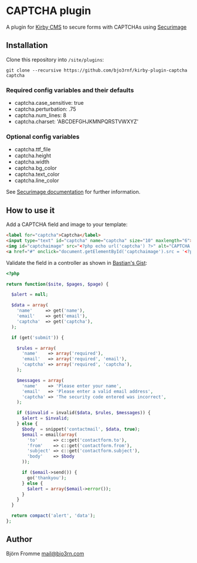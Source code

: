 # CAPTCHA plugin

A plugin for [Kirby CMS](http://getkirby.com) to secure forms with CAPTCHAs using [Securimage](http://www.phpcaptcha.org)

## Installation

Clone this repository into `/site/plugins`:

`git clone --recursive https://github.com/bjo3rnf/kirby-plugin-captcha captcha`

### Required config variables and their defaults

- captcha.case_sensitive: true
- captcha.perturbation: .75
- captcha.num_lines: 8
- captcha.charset: 'ABCDEFGHJKMNPQRSTVWXYZ'

### Optional config variables

- captcha.ttf_file
- captcha.height
- captcha.width
- captcha.bg_color
- captcha.text_color
- captcha.line_color

See [Securimage documentation](https://www.phpcaptcha.org/documentation/customizing-securimage/) for further information.

## How to use it

Add a CAPTCHA field and image to your template:

```html
<label for="captcha">Captcha</label>
<input type="text" id="captcha" name="captcha" size="10" maxlength="6">
<img id="captchaimage" src="<?php echo url('captcha') ?>" alt="CAPTCHA Image">
<a href="#" onclick="document.getElementById('captchaimage').src = '<?php echo url('captcha') ?>?' + Math.random(); return false">[ Different Image ]</a>
```

Validate the field in a controller as shown in [Bastian's Gist](https://gist.github.com/bastianallgeier/c396df7923848912393d):

```php
<?php

return function($site, $pages, $page) {

  $alert = null;

  $data = array(
    'name'     => get('name'),
    'email'    => get('email'),
    'captcha'  => get('captcha'),
  );

  if (get('submit')) {

    $rules = array(
      'name'    => array('required'),
      'email'   => array('required', 'email'),
      'captcha' => array('required', 'captcha'),
    );

    $messages = array(
      'name'    => 'Please enter your name',
      'email'   => 'Please enter a valid email address',
      'captcha' => 'The security code entered was incorrect',
    );

    if ($invalid = invalid($data, $rules, $messages)) {
      $alert = $invalid;
    } else {
      $body  = snippet('contactmail', $data, true);
      $email = email(array(
        'to'      => c::get('contactform.to'),
        'from'    => c::get('contactform.from'),
        'subject' => c::get('contactform.subject'),
        'body'    => $body
      ));

      if ($email->send()) {
        go('thankyou');
      } else {
        $alert = array($email->error());
      }
    }
  }

  return compact('alert', 'data');
};
```

## Author

Björn Fromme <mail@bjo3rn.com>
